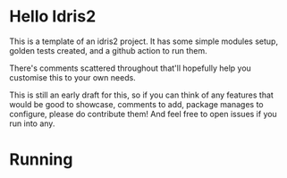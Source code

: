 # Hello Idris2

This is a template of an idris2 project. It has some simple modules setup, golden tests created, and a github action to run them.

There's comments scattered throughout that'll hopefully help you customise this to your own needs.

This is still an early draft for this, so if you can think of any features that would be good to showcase, comments to add, package manages to configure, please do contribute them! And feel free to open issues if you run into any.

# Running
